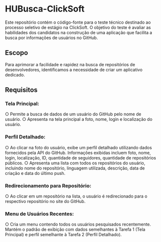 # HUBusca-ClickSoft
Este repositório contém o código-fonte para o teste técnico destinado ao processo seletivo de estágio na ClickSoft. O objetivo do teste é avaliar as habilidades dos candidatos na construção de uma aplicação que facilita a busca por informações de usuários no GitHub.

## Escopo
Para aprimorar a facilidade e rapidez na busca de repositórios de desenvolvedores, identificamos a necessidade de criar um aplicativo dedicado.

## Requisitos

### Tela Principal:
○ Permite a busca de dados de um usuário do GitHub pelo nome de usuário.
○ Apresenta na tela principal a foto, nome, login e localização do usuário.

### Perfil Detalhado:
○ Ao clicar na foto do usuário, exibe um perfil detalhado utilizando dados fornecidos pela API do GitHub.
Informações exibidas incluem foto, nome, login, localização, ID, quantidade de seguidores, quantidade de repositórios públicos.
○ Apresenta uma lista com todos os repositórios do usuário, incluindo nome do repositório, linguagem utilizada, descrição, data de criação e data do último push.

### Redirecionamento para Repositório:
○ Ao clicar em um repositório na lista, o usuário é redirecionado para o respectivo repositório no site do GitHub.

### Menu de Usuários Recentes:
○ Cria um menu contendo todos os usuários pesquisados recentemente.
Mantém o padrão de exibição com dados semelhantes à Tarefa 1 (Tela Principal) e perfil semelhante à Tarefa 2 (Perfil Detalhado).
